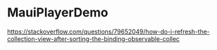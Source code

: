 # MauiPlayerDemo

https://stackoverflow.com/questions/79652049/how-do-i-refresh-the-collection-view-after-sorting-the-binding-observable-collec

